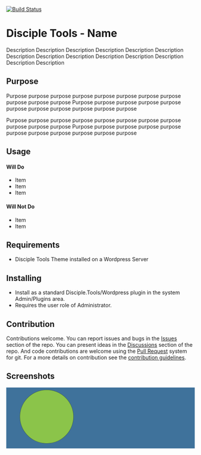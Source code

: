 [![Build Status](https://travis-ci.com/DiscipleTools/disciple-tools-prayer-calendar.svg?branch=master)](https://travis-ci.com/DiscipleTools/disciple-tools-prayer-calendar)

# Disciple Tools - Name

Description Description Description Description Description Description Description
Description Description Description Description Description Description Description

## Purpose

Purpose purpose purpose purpose purpose purpose purpose purpose purpose purpose purpose
Purpose purpose purpose purpose purpose purpose purpose purpose purpose purpose purpose

Purpose purpose purpose purpose purpose purpose purpose purpose purpose purpose purpose
Purpose purpose purpose purpose purpose purpose purpose purpose purpose purpose purpose

## Usage

#### Will Do

- Item
- Item
- Item

#### Will Not Do

- Item
- Item

## Requirements

- Disciple Tools Theme installed on a Wordpress Server

## Installing

- Install as a standard Disciple.Tools/Wordpress plugin in the system Admin/Plugins area.
- Requires the user role of Administrator.

## Contribution

Contributions welcome. You can report issues and bugs in the
[Issues](https://github.com/DiscipleTools/disciple-tools-prayer-calendar/issues) section of the repo. You can present ideas
in the [Discussions](https://github.com/DiscipleTools/disciple-tools-prayer-calendar/discussions) section of the repo. And
code contributions are welcome using the [Pull Request](https://github.com/DiscipleTools/disciple-tools-prayer-calendar/pulls)
system for git. For a more details on contribution see the
[contribution guidelines](https://github.com/DiscipleTools/disciple-tools-prayer-calendar/blob/master/CONTRIBUTING.md).


## Screenshots

![screenshot](documentation/community/starter-banners/banner-blue-green.png)
